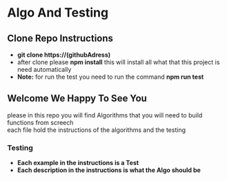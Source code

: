 # Algo And Testing

## Clone Repo Instructions

- **git clone https://(githubAdress)**
- after clone please **npm install** this will install all what that this project is need automatically
- **Note:** for run the test you need to run the command **npm run test**

## Welcome We Happy To See You

please in this repo you will find Algorithms that you will need to build functions from screech <br>
each file hold the instructions of the algorithms and the testing

### Testing

- **Each example in the instructions is a Test**
- **Each description in the instructions is what the Algo should be**
